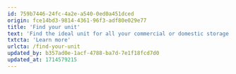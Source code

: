 ```yaml
---
id: 759b7446-24fc-4a2e-a540-0ed0a451dced
origin: fce14bd3-9814-4361-96f3-adf80e029e77
title: 'Find your unit'
text: 'Find the ideal unit for all your commercial or domestic storage needs. Browse our selection of warehouses from 5 ft2 to 250 ft2 depending on the dimensions needed or the type of goods to be stored.'
txtcta: 'Learn more'
urlcta: /find-your-unit
updated_by: b357ad0e-1acf-4788-ba7d-7e1f18fcd7d0
updated_at: 1714579215
---
```

